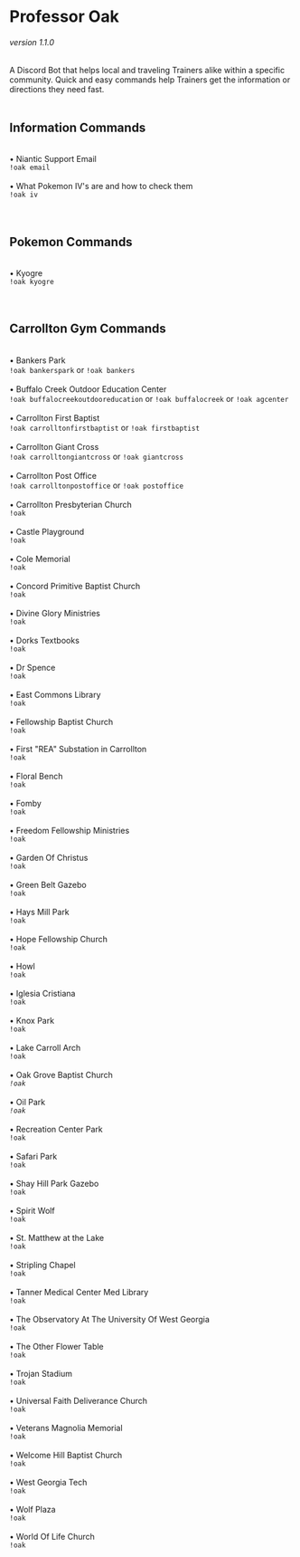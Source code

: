 <b><h1>Professor Oak</h1></b>
<h6>version 1.1.0</h6>
A Discord Bot that helps local and traveling Trainers alike within a specific community. Quick and easy commands help Trainers get the information or directions they need fast.
<br><br>
<b><h2>Information Commands</h2></b><br>
&bull; Niantic Support Email<br>
<code>!oak email</code><br><br>
&bull; What Pokemon IV's are and how to check them<br>
<code>!oak iv</code><br>
<br><br>
<b><h2>Pokemon Commands</h2></b><br>
&bull; Kyogre<br>
<code>!oak kyogre</code><br>
<br><br>
<b><h2>Carrollton Gym Commands</h2></b><br>
&bull; Bankers Park<br>
<code>!oak bankerspark</code> or <code>!oak bankers</code><br><br>
&bull; Buffalo Creek Outdoor Education Center<br>
<code>!oak buffalocreekoutdooreducation</code> or <code>!oak buffalocreek</code> or <code>!oak agcenter</code><br><br>
&bull; Carrollton First Baptist<br>
<code>!oak carrolltonfirstbaptist</code> or <code>!oak firstbaptist</code><br><br>
&bull; Carrollton Giant Cross<br>
<code>!oak carrolltongiantcross</code> or <code>!oak giantcross</code><br><br>
&bull; Carrollton Post Office<br>
<code>!oak carrolltonpostoffice</code> or <code>!oak postoffice</code><br><br>
&bull; Carrollton Presbyterian Church<br>
<code>!oak </code><br><br>
&bull; Castle Playground<br>
<code>!oak </code><br><br>
&bull; Cole Memorial<br>
<code>!oak </code><br><br>
&bull; Concord Primitive Baptist Church<br>
<code>!oak </code><br><br>
&bull; Divine Glory Ministries<br>
<code>!oak </code><br><br>
&bull; Dorks Textbooks<br>
<code>!oak </code><br><br>
&bull; Dr Spence<br>
<code>!oak </code><br><br>
&bull; East Commons Library<br>
<code>!oak </code><br><br>
&bull; Fellowship Baptist Church<br>
<code>!oak </code><br><br>
&bull; First "REA" Substation in Carrollton<br>
<code>!oak </code><br><br>
&bull; Floral Bench<br>
<code>!oak </code><br><br>
&bull; Fomby<br>
<code>!oak </code><br><br>
&bull; Freedom Fellowship Ministries<br>
<code>!oak </code><br><br>
&bull; Garden Of Christus<br>
<code>!oak </code><br><br>
&bull; Green Belt Gazebo<br>
<code>!oak </code><br><br>
&bull; Hays Mill Park<br>
<code>!oak </code><br><br>
&bull; Hope Fellowship Church<br>
<code>!oak </code><br><br>
&bull; Howl<br>
<code>!oak </code><br><br>
&bull; Iglesia Cristiana<br>
<code>!oak </code><br><br>
&bull; Knox Park<br>
<code>!oak </code><br><br>
&bull; Lake Carroll Arch<br>
<code>!oak </code><br><br>
&bull; Oak Grove Baptist Church<br>
<i><code>!oak </code></i><br><br>
&bull; Oil Park<br>
<i><code>!oak </code></i><br><br>
&bull; Recreation Center Park<br>
<code>!oak </code><br><br>
&bull; Safari Park<br>
<code>!oak </code><br><br>
&bull; Shay Hill Park Gazebo<br>
<code>!oak </code><br><br>
&bull; Spirit Wolf<br>
<code>!oak </code><br><br>
&bull; St. Matthew at the Lake<br>
<code>!oak </code><br><br>
&bull; Stripling Chapel<br>
<code>!oak </code><br><br>
&bull; Tanner Medical Center Med Library<br>
<code>!oak </code><br><br>
&bull; The Observatory At The University Of West Georgia<br>
<code>!oak </code><br><br>
&bull; The Other Flower Table<br>
<code>!oak </code><br><br>
&bull; Trojan Stadium<br>
<code>!oak </code><br><br>
&bull; Universal Faith Deliverance Church<br>
<code>!oak </code><br><br>
&bull; Veterans Magnolia Memorial<br>
<code>!oak </code><br><br>
&bull; Welcome Hill Baptist Church<br>
<code>!oak </code><br><br>
&bull; West Georgia Tech<br>
<code>!oak </code><br><br>
&bull; Wolf Plaza<br>
<code>!oak </code><br><br>
&bull; World Of Life Church<br>
<code>!oak </code><br><br>
